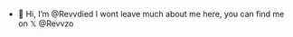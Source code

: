 - 👋 Hi, I’m @Revvdied
  I wont leave much about me here, you can find me on 𝕏 @Revvzo

<!---
Revvdied/Revvdied is a ✨ special ✨ repository because its `README.md` (this file) appears on your GitHub profile.
You can click the Preview link to take a look at your changes.
--->
